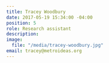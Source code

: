 ```yaml
---
title: Tracey Woodbury
date: 2017-05-19 15:34:00 -04:00
position: 5
role: Research assistant
description: 
image:
  file: "/media/tracey-woodbury.jpg"
email: tracey@metroideas.org
---
```


